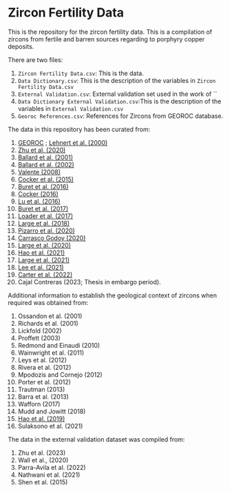 # Zircon Fertility Data

This is the repository for the zircon fertility data. This is a compilation of zircons from fertile and barren sources regarding to porphyry copper deposits. 


There are two files: 

1) `Zircon Fertility Data.csv`: This is the data.
2) `Data Dictionary.csv`: This is the description of the variables in `Zircon Fertility Data.csv`
3) `External Validation.csv`: External validation set used in the work of ``
4) `Data Dictionary External Validation.csv`:This is the description of the variables in `External Validation.csv`
5) `Georoc References.csv`: References for Zircons from GEOROC database.

The data in this repository has been curated from: 

1) [GEOROC](https://georoc.mpch-mainz.gwdg.de/georoc/) ; [Lehnert et al. (2000)](https://agupubs.onlinelibrary.wiley.com/doi/10.1029/1999GC000026)
2) [Zhu et al. (2020)](https://doi.org/10.1016/j.epsl.2020.116140)
3) [Ballard et al. (2001)](https://doi.org/b9pv3t)
4) [Ballard et al. (2002)](https://doi.org/10.1007/s00410-002-0402-5)
5) [Valente (2008)](http://hdl.handle.net/1885/109312)
6) [Cocker et al. (2015)](https://doi.org/10.1093/petrology/egv076)
7) [Buret et al. (2016)](https://doi.org/f8242b)
8) [Cocker (2016)](http://hdl.handle.net/1885/116126)
9) [Lu et al. (2016)](https://pubs.geoscienceworld.org/segweb/books/book/1387/chapter-abstract/107051323/Zircon-Compositions-as-a-Pathfinder-for-Porphyry?redirectedFrom=fulltext)
10) [Buret et al. (2017)](https://doi.org/10.1130/G38994.1)
11) [Loader et al. (2017)](https://doi.org/10.1016/j.gca.2022.03.024)
12) [Large et al. (2018)](https://doi.org/10.5382/econgeo.2018.4543)
13) [Pizarro et al. (2020)](https://doi.org/10.1016/j.oregeorev.2020.103771)
14) [Carrasco Godoy (2020)](https://doi.org/10.25911/5e427c3de2d4c)
15) [Large et al. (2020)](https://doi.org/10.5382/econgeo.2018.4543)
16) [Hao et al. (2021)](https://doi.org/10.5382/econgeo.4825)
17) [Large et al. (2021)](https://doi.org/10.1016/j.epsl.2021.116877)
18) [Lee et al. (2021)](https://doi.org/10.1007/s00126-020-00961-1)
19) [Carter et al. (2022)](https://doi.org/10.1038/s41598-022-20158-y)
20) Cajal Contreras (2023; Thesis in embargo period).

Additional information to establish the geological context of zircons when required was obtained from: 

1) Ossandon et al. (2001)
2) Richards et al. (2001)
3) Lickfold (2002)
4) Proffett (2003)
5) Redmond and Einaudi (2010)
6) Wainwright et al. (2011)
7) Leys et al. (2012)
8) Rivera et al. (2012)
9) Mpodozis and Cornejo (2012)
10) Porter et al. (2012)
11) Trautman (2013)
12) Barra et al. (2013)
13) Wafforn (2017)
14) Mudd and Jowitt (2018)
15) [Hao et al. (2019)](https://doi.org/10.1093/petrology/egz004)
16) Sulaksono et al. (2021)

The data in the external validation dataset was compiled from:

1) Zhu et al. (2023)
2) Wall et al., (2020)
3) Parra-Avila et al. (2022)
4) Nathwani et al. (2021)
5) Shen et al. (2015)


